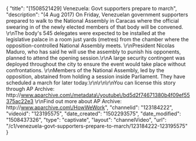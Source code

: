 {
    "title": "[1508521429] Venezuela: Govt supporters prepare to march",
    "description": "(4 Aug 2017) On Friday, Venezuelan government supporters prepared to walk to the National Assembly in Caracas where the official swearing in of the newly elected members of that body will be convened.   \r\nThe body's 545 delegates were expected to be installed at the legislative palace in a room just yards (metres) from the chamber where the opposition-controlled National Assembly meets. \r\nPresident Nicolas Maduro, who has said he will use the assembly to punish his opponents, planned to attend the opening session.\r\nA large security contingent was deployed throughout the city to ensure the event would take place without confrontations. \r\nMembers of the National Assembly, led by the opposition, abstained from holding a session inside Parliament. They have scheduled a march for later today.\r\n\r\n\r\nYou can license this story through AP Archive: http:\/\/www.aparchive.com\/metadata\/youtube\/bd5d2f74671380b4f09ef55375ac22e3 \r\nFind out more about AP Archive: http:\/\/www.aparchive.com\/HowWeWork",
    "channelid": "123184222",
    "videoid": "123195575",
    "date_created": "1502293575",
    "date_modified": "1508437326",
    "type": "captivate",
    "layout": "channelVideo",
    "url": "\/c1\/venezuela-govt-supporters-prepare-to-march\/123184222-123195575"
}